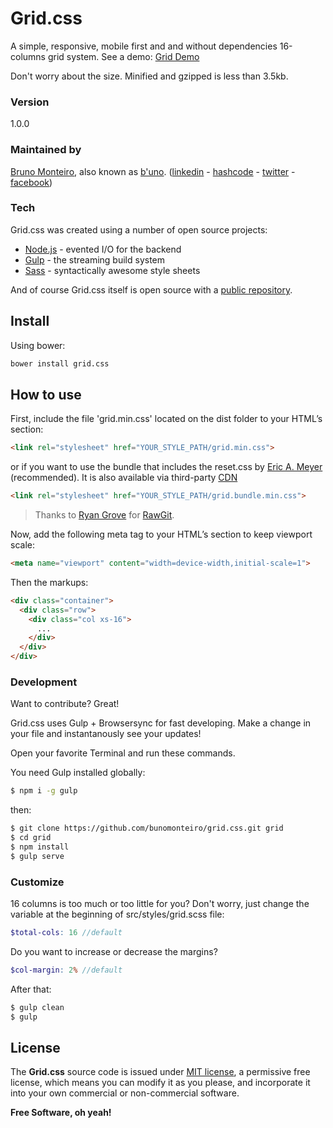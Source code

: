 # Grid.css
A simple, responsive, mobile first and and without dependencies 16-columns grid system. See a demo: [Grid Demo]

Don't worry about the size. Minified and gzipped is less than 3.5kb.

### Version
1.0.0

### Maintained by
[Bruno Monteiro][b'uno], also known as [b'uno]. ([linkedin] - [hashcode] - [twitter] - [facebook])

### Tech

Grid.css was created using a number of open source projects:

* [Node.js] - evented I/O for the backend
* [Gulp] - the streaming build system
* [Sass] - syntactically awesome style sheets

And of course Grid.css itself is open source with a [public repository][GitHub].

## Install
Using bower:
```sh
bower install grid.css
```

## How to use
First, include the file 'grid.min.css' located on the dist folder to your HTML’s <head> section:

```html
<link rel="stylesheet" href="YOUR_STYLE_PATH/grid.min.css">
```
or if you want to use the bundle that includes the reset.css by [Eric A. Meyer][meyerweb] (recommended).
It is also available via third-party [CDN]
```html
<link rel="stylesheet" href="YOUR_STYLE_PATH/grid.bundle.min.css">
```

> Thanks to [Ryan Grove] for [RawGit].

Now, add the following meta tag to your HTML’s <head> section to keep viewport scale:
```html
<meta name="viewport" content="width=device-width,initial-scale=1">
```

Then the markups:
```html
<div class="container">
  <div class="row">
    <div class="col xs-16">
      ...
    </div>
  </div>
</div>
```

### Development

Want to contribute? Great!

Grid.css uses Gulp + Browsersync for fast developing.
Make a change in your file and instantanously see your updates!

Open your favorite Terminal and run these commands.

You need Gulp installed globally:

```sh
$ npm i -g gulp
```

then:

```sh
$ git clone https://github.com/bunomonteiro/grid.css.git grid
$ cd grid
$ npm install
$ gulp serve
```

### Customize
16 columns is too much or too little for you? Don't worry, just change the variable at the beginning of src/styles/grid.scss file:

```scss
$total-cols: 16 //default
```

Do you want to increase or decrease the margins?

```scss
$col-margin: 2% //default
```

After that:

```sh
$ gulp clean
$ gulp
```

License
----

The **Grid.css** source code is issued under [MIT license][MIT], a permissive free license, which means you can modify it as you please, and incorporate it into your own commercial or non-commercial software.

**Free Software, oh yeah!**

   [GitHub]: <https://github.com/bunomonteiro/grid.css>
   [b'uno]: <http://buno.com.br>
   [linkedin]: <http://linkedin.com/in/bunomonteiro>
   [hashcode]: <https://hashnode.com/@bunomonteiro>
   [twitter]: <http://twitter.com/bunomonteiro>
   [facebook]: <http://fb.com/bunomonteiro>
   [node.js]: <http://nodejs.org>
   [Gulp]: <http://gulpjs.com>
   [Sass]: <http://sass-lang.com/>
   [Grid Demo]: <http://bunomonteiro.github.io/grid.css/>
   [meyerweb]: <http://meyerweb.com/eric/tools/css/reset/>
   [MIT]: <http://opensource.org/licenses/MIT>
   [Ryan Grove]: <http://wonko.com/>
   [RawGit]: <https://rawgit.com>
   [CDN]: <https://cdn.rawgit.com/bunomonteiro/grid.css/master/dist/grid.bundle.min.css>
